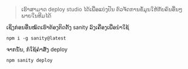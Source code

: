 >ເຮົາສາມາດ deploy studio ໄດ້ເພື່ອແບ່ງປັນ ຕົວຈັດການຂໍ້ມູນໃຫ້ກັບຄົນອື່ນໆພາຍໃນທີມໄດ້

ເຊິ່ງກ່ອນອື່ນໝົດເຮົາຕ້ອງຕິດຕັ້ງ sanity ລົງເຄື່ອງເພື່ອນຳໃຊ້

```shell
npm i -g sanity@latest
```

ຈາກນັ້ນ, ກໍ່ໃຊ້ຄຳສັ່ງ deploy

```shell
npm sanity deploy
```